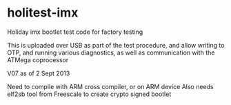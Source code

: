 holitest-imx
============

Holiday imx bootlet test code for factory testing

This is uploaded over USB as part of the test procedure, and allow writing to OTP, and running various diagnostics, as well as communication with the ATMega coprocessor 

V07 as of 2 Sept 2013

Need to compile with ARM cross compiler, or on ARM device
Also needs elf2sb tool from Freescale to create crypto signed bootlet
